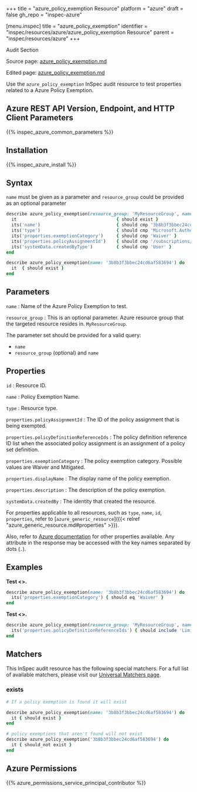 +++
title = "azure_policy_exemption Resource"
platform = "azure"
draft = false
gh_repo = "inspec-azure"

[menu.inspec]
title = "azure_policy_exemption"
identifier = "inspec/resources/azure/azure_policy_exemption Resource"
parent = "inspec/resources/azure"
+++

<div class="admonition-note">
<p class="admonition-note-title">Audit Section</p>
<div class="admonition-note-text">
<p>Source page: <a href="https://github.com/inspec/inspec-azure/blob/main/docs/resources/azure_policy_exemption.md">azure_policy_exemption.md</a></p>
<p>Edited page: <a href="https://github.com/ianmadd/inspec-azure/blob/im/hugo/docs-chef-io/content/inspec/resources/azure_policy_exemption.md">azure_policy_exemption.md</a></p>
</div>
</div>



Use the `azure_policy_exemption` InSpec audit resource to test properties related to a Azure Policy Exemption.

## Azure REST API Version, Endpoint, and HTTP Client Parameters

{{% inspec_azure_common_parameters %}}

## Installation

{{% inspec_azure_install %}}

## Syntax

`name` must be given as a parameter and `resource_group` could be provided as an optional parameter
```ruby
describe azure_policy_exemption(resource_group: 'MyResourceGroup', name: '3b8b3f3bbec24cd6af583694') do
  it                                      { should exist }
  its('name')                             { should cmp '3b8b3f3bbec24cd6af583694' }
  its('type')                             { should cmp 'Microsoft.Authorization/policyExemptions' }
  its('properties.exemptionCategory')     { should cmp 'Waiver' }
  its('properties.policyAssignmentId')    { should cmp '/subscriptions/ae640e6b-ba3e-4256-9d62-2993eecfa6f2/providers/Microsoft.Authorization/policyAssignments/CostManagement' }
  its('systemData.createdByType')         { should cmp 'User' }
end
```
```ruby
describe azure_policy_exemption(name: '3b8b3f3bbec24cd6af583694') do
  it  { should exist }
end
```

## Parameters

`name`
: Name of the Azure Policy Exemption to test.

`resource_group`
: This is an optional parameter. Azure resource group that the targeted resource resides in. `MyResourceGroup`.

The parameter set should be provided for a valid query:
- `name`
- `resource_group` (optional) and `name` 

## Properties

`id`
: Resource ID.

`name`
: Policy Exemption Name.

`type`
: Resource type.

`properties.policyAssignmentId`
: The ID of the policy assignment that is being exempted.

`properties.policyDefinitionReferenceIds`
: The policy definition reference ID list when the associated policy assignment is an assignment of a policy set definition.

`properties.exemptionCategory`
: The policy exemption category. Possible values are Waiver and Mitigated.

`properties.displayName`
: The display name of the policy exemption.

`properties.description`
: The description of the policy exemption.

`systemData.createdBy`
: The identity that created the resource.

For properties applicable to all resources, such as `type`, `name`, `id`, `properties`, refer to [`azure_generic_resource`]({{< relref "azure_generic_resource.md#properties" >}}).

Also, refer to [Azure documentation](https://docs.microsoft.com/en-us/rest/api/policy/policy-exemptions/get) for other properties available.
Any attribute in the response may be accessed with the key names separated by dots (`.`).

## Examples

**Test <>.**

```ruby
describe azure_policy_exemption(name: '3b8b3f3bbec24cd6af583694') do
  its('properties.exemptionCategory') { should eq 'Waiver' }
end
```
**Test <>.**

```ruby
describe azure_policy_exemption(resource_group: 'MyResourceGroup', name: '3b8b3f3bbec24cd6af583694') do
  its('properties.policyDefinitionReferenceIds') { should include 'Limit_Skus' }
end
```

## Matchers

This InSpec audit resource has the following special matchers. For a full list of available matchers, please visit our [Universal Matchers page](/inspec/matchers/).

### exists

```ruby
# If a policy exemption is found it will exist

describe azure_policy_exemption(name: '3b8b3f3bbec24cd6af583694') do
  it { should exist }
end

# policy exemptions that aren't found will not exist
describe azure_policy_exemption('3b8b3f3bbec24cd6af583694') do
  it { should_not exist }
end
```

## Azure Permissions

{{% azure_permissions_service_principal_contributor %}}
